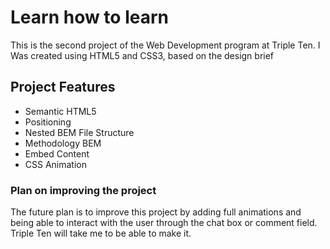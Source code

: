 # Learn how to learn
This is the second project of the Web Development program at Triple Ten. I Was created using HTML5 and CSS3, based on the design brief

## Project Features
* Semantic HTML5
* Positioning
* Nested BEM File Structure
* Methodology BEM
* Embed Content
* CSS Animation

### Plan on improving the project
The future plan is to improve this project by adding full animations and being able to interact with the user through the chat box or comment field. Triple Ten will take me to be able to make it.

